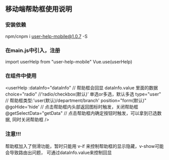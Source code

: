 

## 移动端帮助框使用说明

### 安装依赖
npm/cnpm i user-help-mobile@1.0.7 -S

### 在main.js中引入，注册
import userHelp from "user-help-mobile"
Vue.use(userHelp)

### 在组件中使用
<userHelp
  :dataInfo="dataInfo" // 帮助框会回显 dataInfo.value 里面的数据
  choice="radio"  //‘radio/checkbox(默认)’ 单选or多选，默认多选
  type="user"      // 帮助框类型:'user(默认)/department/branch'
  position="form(默认)" 
  @goHide='hide' // 点击帮助框内头部返回图标时触发，关闭帮助框
  @getSelectData="getData" // 点击帮助框内确定按钮时触发，可以拿到已选数据, 同时关闭帮助框
/>

### 注意!!!
 帮助框加入了侧滑功能，暂时只能用 v-if 来控制帮助框的显示隐藏，v-show可能会导致路由出问题，
 可通过dataInfo.value来控制回显